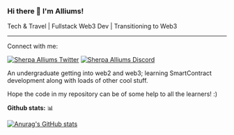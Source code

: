 ### Hi there 👋 I'm Alliums!

Tech & Travel | Fullstack Web3 Dev | Transitioning to Web3

---

Connect with me:

[![Sherpa Alliums Twitter](https://img.shields.io/badge/Twitter-1DA1F2?style=for-the-badge&logo=twitter&logoColor=white)](https://twitter.com/alliums42)
[![Sherpa Alliums Discord](https://img.shields.io/badge/Discord-7289DA?style=for-the-badge&logo=discord&logoColor=white)](https://discordapp.com/users/alliums#4976)

An undergraduate getting into web2 and web3; learning SmartContract development along with loads of other cool stuff.

Hope the code in my repository can be of some help to all the learners! :)

**Github stats:** 📊

[![Anurag's GitHub stats](https://github-readme-stats.vercel.app/api?username=alliums-p)](https://github.com/anuraghazra/github-readme-stats)

<!--
**alliums-p/alliums-p** is a ✨ _special_ ✨ repository because its `README.md` (this file) appears on your GitHub profile.

Here are some ideas to get you started:

- 🔭 I’m currently working on ...
- 🌱 I’m currently learning ...
- 👯 I’m looking to collaborate on ...
- 🤔 I’m looking for help with ...
- 💬 Ask me about ...
- 📫 How to reach me: ...
- 😄 Pronouns: ...
- ⚡ Fun fact: ...
-->
